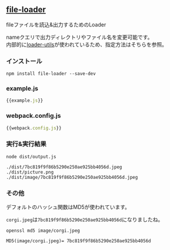 ## [file-loader](https://github.com/webpack/file-loader)
fileファイルを読込&出力するためのLoader

nameクエリで出力ディレクトリやファイル名を変更可能です。  
内部的に[loader-utils](https://github.com/webpack/loader-utils)が使われているため、指定方法はそちらを参照。

### インストール

```console
npm install file-loader --save-dev
```

### example.js

```javascript:example.js
{{example.js}}
```

### webpack.config.js

```javascript:webpack.config.js
{{webpack.config.js}}
```

### 実行&実行結果

```console 
node dist/output.js
 
./dist/7bc819f9f86b5290e250ae925bb4056d.jpeg
./dist/picture.png
./dist/image/7bc819f9f86b5290e250ae925bb4056d.jpeg
```

### その他
デフォルトのハッシュ関数はMD5が使われています。

`corgi.jpeg`は`7bc819f9f86b5290e250ae925bb4056d`になりましたね。

```console:md5になっていることを確認
openssl md5 image/corgi.jpeg 

MD5(image/corgi.jpeg)= 7bc819f9f86b5290e250ae925bb4056d
```